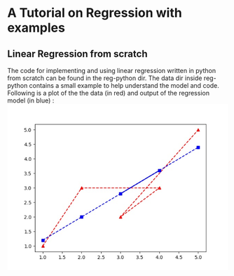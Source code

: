 # **A Tutorial on Regression with examples**

## **Linear Regression from scratch**

The code for implementing and using linear regression written in python from scratch can be found in the reg-python dir.
The data dir inside reg-python contains a small example to help understand the model and code.
Following is a plot of the the data (in red) and output of the regression model (in blue) :
![lin_reg](reg-python/images/lin_reg.jpeg)
